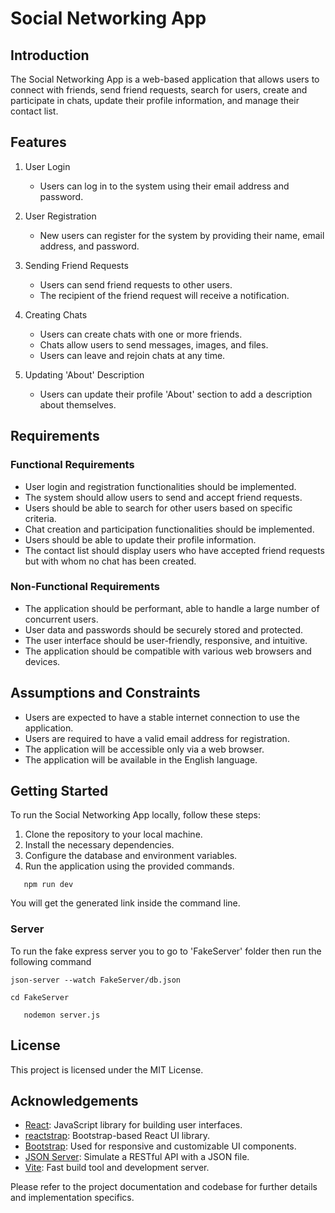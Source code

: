 # Social Networking App

## Introduction

The Social Networking App is a web-based application that allows users to connect with friends, send friend requests, search for users, create and participate in chats, update their profile information, and manage their contact list.

## Features

1. User Login
    - Users can log in to the system using their email address and password.

2. User Registration
    - New users can register for the system by providing their name, email address, and password.

3. Sending Friend Requests
    - Users can send friend requests to other users.
    - The recipient of the friend request will receive a notification.

[//]: # (4. Searching Through User List)

[//]: # (    - Users can search for other users based on name or location.)

[//]: # (    - The search results display user names and profile pictures.)

4. Creating Chats
    - Users can create chats with one or more friends.
    - Chats allow users to send messages, images, and files.
    - Users can leave and rejoin chats at any time.

5. Updating 'About' Description
    - Users can update their profile 'About' section to add a description about themselves.

[//]: # (7. Listing Contacts)

[//]: # (    - Users can view a list of contacts who have accepted their friend requests but with whom they have not yet created a chat.)

## Requirements

### Functional Requirements

- User login and registration functionalities should be implemented.
- The system should allow users to send and accept friend requests.
- Users should be able to search for other users based on specific criteria.
- Chat creation and participation functionalities should be implemented.
- Users should be able to update their profile information.
- The contact list should display users who have accepted friend requests but with whom no chat has been created.

### Non-Functional Requirements

- The application should be performant, able to handle a large number of concurrent users.
- User data and passwords should be securely stored and protected.
- The user interface should be user-friendly, responsive, and intuitive.
- The application should be compatible with various web browsers and devices.

## Assumptions and Constraints

- Users are expected to have a stable internet connection to use the application.
- Users are required to have a valid email address for registration.
- The application will be accessible only via a web browser.
- The application will be available in the English language.

## Getting Started

To run the Social Networking App locally, follow these steps:

1. Clone the repository to your local machine.
2. Install the necessary dependencies.
3. Configure the database and environment variables.
4. Run the application using the provided commands.
```
   npm run dev
```
You will get the generated link inside the command line.
### Server
To run the fake express server you to go to 'FakeServer' folder then run the following command
```
json-server --watch FakeServer/db.json
```
```
cd FakeServer
```
```
   nodemon server.js
```

## License

This project is licensed under the MIT License.

## Acknowledgements

- [React](https://reactjs.org): JavaScript library for building user interfaces.
- [reactstrap](https://reactstrap.github.io): Bootstrap-based React UI library.
- [Bootstrap](https://getbootstrap.com): Used for responsive and customizable UI components.
- [JSON Server](https://github.com/typicode/json-server): Simulate a RESTful API with a JSON file.
- [Vite](https://vitejs.dev): Fast build tool and development server.

Please refer to the project documentation and codebase for further details and implementation specifics.
